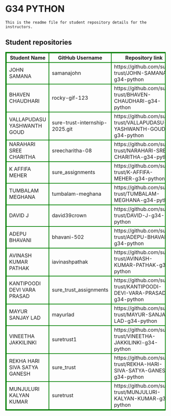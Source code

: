 # G34 PYTHON
    This is the readme file for student repository details for the instructors.
## Student repositories 
<table style="border : 2px solid green; width:100%;">
<tr >
<th style="border : 2px solid green;">Student Name</th>
<th style="border : 2px solid green;">GitHub Username</th>
<th style="border : 2px solid green;">Repository link</th>
</tr>
<tr style="border : 2px solid green;">
<td style="border : 2px solid green;">JOHN SAMANA</td> 

<td style="border : 2px solid green;">samanajohn</td> 

<td style="border : 2px solid green;">https://github.com/sure-trust/JOHN-SAMANA-g34-python</td> 
</tr>

<tr style="border : 2px solid green;">
<td style="border : 2px solid green;">BHAVEN CHAUDHARI</td> 

<td style="border : 2px solid green;">rocky-gif-123</td> 

<td style="border : 2px solid green;">https://github.com/sure-trust/BHAVEN-CHAUDHARI-g34-python</td> 
</tr>

<tr style="border : 2px solid green;">
<td style="border : 2px solid green;">VALLAPUDASU YASHWANTH GOUD</td> 

<td style="border : 2px solid green;">sure-trust-internship-2025.git</td> 

<td style="border : 2px solid green;">https://github.com/sure-trust/VALLAPUDASU-YASHWANTH-GOUD-g34-python</td> 
</tr>

<tr style="border : 2px solid green;">
<td style="border : 2px solid green;">NARAHARI SREE CHARITHA</td> 

<td style="border : 2px solid green;">sreecharitha-08</td> 

<td style="border : 2px solid green;">https://github.com/sure-trust/NARAHARI-SREE-CHARITHA-g34-python</td> 
</tr>

<tr style="border : 2px solid green;">
<td style="border : 2px solid green;">K AFFIFA MEHER</td> 

<td style="border : 2px solid green;">sure_assignments</td> 

<td style="border : 2px solid green;">https://github.com/sure-trust/K-AFFIFA-MEHER-g34-python</td> 
</tr>

<tr style="border : 2px solid green;">
<td style="border : 2px solid green;">TUMBALAM MEGHANA</td> 

<td style="border : 2px solid green;">tumbalam-meghana</td> 

<td style="border : 2px solid green;">https://github.com/sure-trust/TUMBALAM-MEGHANA-g34-python</td> 
</tr>

<tr style="border : 2px solid green;">
<td style="border : 2px solid green;">DAVID J</td> 

<td style="border : 2px solid green;">david39crown</td> 

<td style="border : 2px solid green;">https://github.com/sure-trust/DAVID-J-g34-python</td> 
</tr>

<tr style="border : 2px solid green;">
<td style="border : 2px solid green;">ADEPU BHAVANI</td> 

<td style="border : 2px solid green;">bhavani-502</td> 

<td style="border : 2px solid green;">https://github.com/sure-trust/ADEPU-BHAVANI-g34-python</td> 
</tr>

<tr style="border : 2px solid green;">
<td style="border : 2px solid green;">AVINASH KUMAR PATHAK</td> 

<td style="border : 2px solid green;">iavinashpathak</td> 

<td style="border : 2px solid green;">https://github.com/sure-trust/AVINASH-KUMAR-PATHAK-g34-python</td> 
</tr>

<tr style="border : 2px solid green;">
<td style="border : 2px solid green;">KANTIPOODI DEVI VARA PRASAD</td> 

<td style="border : 2px solid green;">sure_trust_assignments</td> 

<td style="border : 2px solid green;">https://github.com/sure-trust/KANTIPOODI-DEVI-VARA-PRASAD-g34-python</td> 
</tr>

<tr style="border : 2px solid green;">
<td style="border : 2px solid green;">MAYUR SANJAY LAD</td> 

<td style="border : 2px solid green;">mayurlad</td> 

<td style="border : 2px solid green;">https://github.com/sure-trust/MAYUR-SANJAY-LAD-g34-python</td> 
</tr>

<tr style="border : 2px solid green;">
<td style="border : 2px solid green;">VINEETHA JAKKILINKI</td> 

<td style="border : 2px solid green;">suretrust1</td> 

<td style="border : 2px solid green;">https://github.com/sure-trust/VINEETHA-JAKKILINKI-g34-python</td> 
</tr>

<tr style="border : 2px solid green;">
<td style="border : 2px solid green;">REKHA HARI SIVA SATYA GANESH</td> 

<td style="border : 2px solid green;">sure_trust</td> 

<td style="border : 2px solid green;">https://github.com/sure-trust/REKHA-HARI-SIVA-SATYA-GANESH-g34-python</td> 
</tr>

<tr style="border : 2px solid green;">
<td style="border : 2px solid green;">MUNJULURI KALYAN KUMAR</td> 

<td style="border : 2px solid green;">suretrust</td> 

<td style="border : 2px solid green;">https://github.com/sure-trust/MUNJULURI-KALYAN-KUMAR-g34-python</td> 
</tr>
